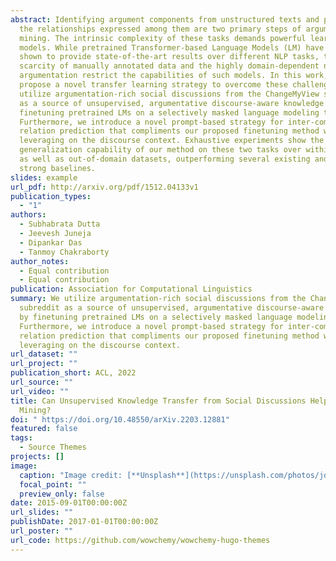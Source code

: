 ```yaml
---
abstract: Identifying argument components from unstructured texts and predicting
  the relationships expressed among them are two primary steps of argument
  mining. The intrinsic complexity of these tasks demands powerful learning
  models. While pretrained Transformer-based Language Models (LM) have been
  shown to provide state-of-the-art results over different NLP tasks, the
  scarcity of manually annotated data and the highly domain-dependent nature of
  argumentation restrict the capabilities of such models. In this work, we
  propose a novel transfer learning strategy to overcome these challenges. We
  utilize argumentation-rich social discussions from the ChangeMyView subreddit
  as a source of unsupervised, argumentative discourse-aware knowledge by
  finetuning pretrained LMs on a selectively masked language modeling task.
  Furthermore, we introduce a novel prompt-based strategy for inter-component
  relation prediction that compliments our proposed finetuning method while
  leveraging on the discourse context. Exhaustive experiments show the
  generalization capability of our method on these two tasks over within-domain
  as well as out-of-domain datasets, outperforming several existing and employed
  strong baselines.
slides: example
url_pdf: http://arxiv.org/pdf/1512.04133v1
publication_types:
  - "1"
authors:
  - Subhabrata Dutta
  - Jeevesh Juneja
  - Dipankar Das
  - Tanmoy Chakraborty
author_notes:
  - Equal contribution
  - Equal contribution
publication: Association for Computational Linguistics
summary: We utilize argumentation-rich social discussions from the ChangeMyView
  subreddit as a source of unsupervised, argumentative discourse-aware knowledge
  by finetuning pretrained LMs on a selectively masked language modeling task.
  Furthermore, we introduce a novel prompt-based strategy for inter-component
  relation prediction that compliments our proposed finetuning method while
  leveraging on the discourse context.
url_dataset: ""
url_project: ""
publication_short: ACL, 2022
url_source: ""
url_video: ""
title: Can Unsupervised Knowledge Transfer from Social Discussions Help Argument
  Mining?
doi: " https://doi.org/10.48550/arXiv.2203.12881"
featured: false
tags:
  - Source Themes
projects: []
image:
  caption: "Image credit: [**Unsplash**](https://unsplash.com/photos/jdD8gXaTZsc)"
  focal_point: ""
  preview_only: false
date: 2015-09-01T00:00:00Z
url_slides: ""
publishDate: 2017-01-01T00:00:00Z
url_poster: ""
url_code: https://github.com/wowchemy/wowchemy-hugo-themes
---
```

